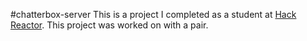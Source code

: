 #chatterbox-server
This is a project I completed as a student at [Hack Reactor](http://www.hackreactor.com/). This project was worked on with a pair.
